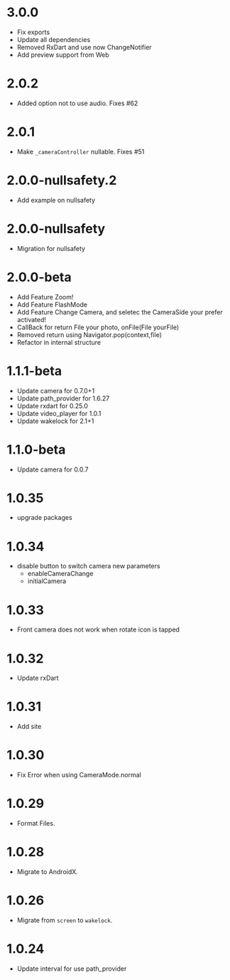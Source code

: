 # 3.0.0
- Fix exports
- Update all dependencies 
- Removed RxDart and use now ChangeNotifier
- Add preview support from Web

# 2.0.2

- Added option not to use audio. Fixes #62
# 2.0.1

- Make `_cameraController` nullable. Fixes #51

# 2.0.0-nullsafety.2

- Add example on nullsafety

# 2.0.0-nullsafety

- Migration for nullsafety

# 2.0.0-beta

- Add Feature Zoom!
- Add Feature FlashMode
- Add Feature Change Camera, and seletec the CameraSide your prefer activated!
- CallBack for return File your photo, onFile(File yourFile)
- Removed return using Navigator.pop(context,file)
- Refactor in internal structure

# 1.1.1-beta

- Update camera for 0.7.0+1
- Update path_provider for 1.6.27
- Update rxdart for 0.25.0
- Update video_player for 1.0.1
- Update wakelock for 2.1+1

# 1.1.0-beta

- Update camera for 0.0.7

# 1.0.35

- upgrade packages

# 1.0.34

- disable button to switch camera
  new parameters
  - enableCameraChange
  - initialCamera

# 1.0.33

- Front camera does not work when rotate icon is tapped

# 1.0.32

- Update rxDart

# 1.0.31

- Add site

# 1.0.30

- Fix Error when using CameraMode.normal

# 1.0.29

- Format Files.

# 1.0.28

- Migrate to AndroidX.

# 1.0.26

- Migrate from `screen` to `wakelock`.

# 1.0.24

- Update interval for use path_provider
